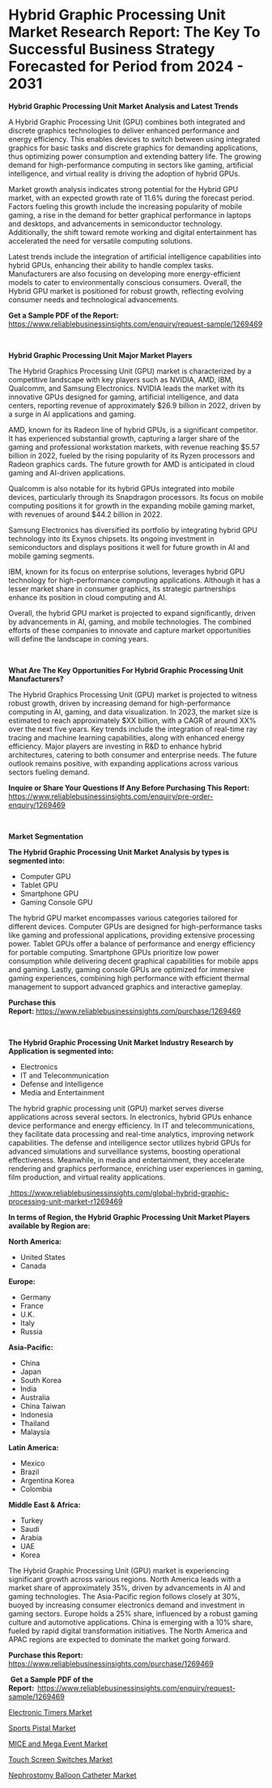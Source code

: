 <p><h1>Hybrid Graphic Processing Unit Market Research Report: The Key To Successful Business Strategy Forecasted for Period from 2024 - 2031</h1></p><p><strong>Hybrid Graphic Processing Unit Market Analysis and Latest Trends</strong></p>
<p><p>A Hybrid Graphic Processing Unit (GPU) combines both integrated and discrete graphics technologies to deliver enhanced performance and energy efficiency. This enables devices to switch between using integrated graphics for basic tasks and discrete graphics for demanding applications, thus optimizing power consumption and extending battery life. The growing demand for high-performance computing in sectors like gaming, artificial intelligence, and virtual reality is driving the adoption of hybrid GPUs.</p><p>Market growth analysis indicates strong potential for the Hybrid GPU market, with an expected growth rate of 11.6% during the forecast period. Factors fueling this growth include the increasing popularity of mobile gaming, a rise in the demand for better graphical performance in laptops and desktops, and advancements in semiconductor technology. Additionally, the shift toward remote working and digital entertainment has accelerated the need for versatile computing solutions. </p><p>Latest trends include the integration of artificial intelligence capabilities into hybrid GPUs, enhancing their ability to handle complex tasks. Manufacturers are also focusing on developing more energy-efficient models to cater to environmentally conscious consumers. Overall, the Hybrid GPU market is positioned for robust growth, reflecting evolving consumer needs and technological advancements.</p></p>
<p><strong>Get a Sample PDF of the Report:&nbsp;</strong> <a href="https://www.reliablebusinessinsights.com/enquiry/request-sample/1269469?utm_campaign=84&utm_medium=2&utm_source=Github&utm_content=ia&utm_term=30092024&utm_id=hybrid-graphic-processing-unit">https://www.reliablebusinessinsights.com/enquiry/request-sample/1269469</a></p>
<p>&nbsp;</p>
<p><strong>Hybrid Graphic Processing Unit Major Market Players</strong></p>
<p><p>The Hybrid Graphics Processing Unit (GPU) market is characterized by a competitive landscape with key players such as NVIDIA, AMD, IBM, Qualcomm, and Samsung Electronics. NVIDIA leads the market with its innovative GPUs designed for gaming, artificial intelligence, and data centers, reporting revenue of approximately $26.9 billion in 2022, driven by a surge in AI applications and gaming.</p><p>AMD, known for its Radeon line of hybrid GPUs, is a significant competitor. It has experienced substantial growth, capturing a larger share of the gaming and professional workstation markets, with revenue reaching $5.57 billion in 2022, fueled by the rising popularity of its Ryzen processors and Radeon graphics cards. The future growth for AMD is anticipated in cloud gaming and AI-driven applications.</p><p>Qualcomm is also notable for its hybrid GPUs integrated into mobile devices, particularly through its Snapdragon processors. Its focus on mobile computing positions it for growth in the expanding mobile gaming market, with revenues of around $44.2 billion in 2022.</p><p>Samsung Electronics has diversified its portfolio by integrating hybrid GPU technology into its Exynos chipsets. Its ongoing investment in semiconductors and displays positions it well for future growth in AI and mobile gaming segments.</p><p>IBM, known for its focus on enterprise solutions, leverages hybrid GPU technology for high-performance computing applications. Although it has a lesser market share in consumer graphics, its strategic partnerships enhance its position in cloud computing and AI.</p><p>Overall, the hybrid GPU market is projected to expand significantly, driven by advancements in AI, gaming, and mobile technologies. The combined efforts of these companies to innovate and capture market opportunities will define the landscape in coming years.</p></p>
<p>&nbsp;</p>
<p><strong>What Are The Key Opportunities For Hybrid Graphic Processing Unit Manufacturers?</strong></p>
<p><p>The Hybrid Graphics Processing Unit (GPU) market is projected to witness robust growth, driven by increasing demand for high-performance computing in AI, gaming, and data visualization. In 2023, the market size is estimated to reach approximately $XX billion, with a CAGR of around XX% over the next five years. Key trends include the integration of real-time ray tracing and machine learning capabilities, along with enhanced energy efficiency. Major players are investing in R&D to enhance hybrid architectures, catering to both consumer and enterprise needs. The future outlook remains positive, with expanding applications across various sectors fueling demand.</p></p>
<p><strong>Inquire or Share Your Questions If Any Before Purchasing This Report:</strong> <a href="https://www.reliablebusinessinsights.com/enquiry/pre-order-enquiry/1269469?utm_campaign=84&utm_medium=2&utm_source=Github&utm_content=ia&utm_term=30092024&utm_id=hybrid-graphic-processing-unit">https://www.reliablebusinessinsights.com/enquiry/pre-order-enquiry/1269469</a></p>
<p>&nbsp;</p>
<p><strong>Market Segmentation</strong></p>
<p><strong>The Hybrid Graphic Processing Unit Market Analysis by types is segmented into:</strong></p>
<p><ul><li>Computer GPU</li><li>Tablet GPU</li><li>Smartphone GPU</li><li>Gaming Console GPU</li></ul></p>
<p><p>The hybrid GPU market encompasses various categories tailored for different devices. Computer GPUs are designed for high-performance tasks like gaming and professional applications, providing extensive processing power. Tablet GPUs offer a balance of performance and energy efficiency for portable computing. Smartphone GPUs prioritize low power consumption while delivering decent graphical capabilities for mobile apps and gaming. Lastly, gaming console GPUs are optimized for immersive gaming experiences, combining high performance with efficient thermal management to support advanced graphics and interactive gameplay.</p></p>
<p><strong>Purchase this Report:&nbsp;</strong><a href="https://www.reliablebusinessinsights.com/purchase/1269469?utm_campaign=84&utm_medium=2&utm_source=Github&utm_content=ia&utm_term=30092024&utm_id=hybrid-graphic-processing-unit">https://www.reliablebusinessinsights.com/purchase/1269469</a></p>
<p>&nbsp;</p>
<p><strong>The Hybrid Graphic Processing Unit Market Industry Research by Application is segmented into:</strong></p>
<p><ul><li>Electronics</li><li>IT and Telecommunication</li><li>Defense and Intelligence</li><li>Media and Entertainment</li></ul></p>
<p><p>The hybrid graphic processing unit (GPU) market serves diverse applications across several sectors. In electronics, hybrid GPUs enhance device performance and energy efficiency. In IT and telecommunications, they facilitate data processing and real-time analytics, improving network capabilities. The defense and intelligence sector utilizes hybrid GPUs for advanced simulations and surveillance systems, boosting operational effectiveness. Meanwhile, in media and entertainment, they accelerate rendering and graphics performance, enriching user experiences in gaming, film production, and virtual reality applications.</p></p>
<p><a href="https://www.reliablebusinessinsights.com/global-hybrid-graphic-processing-unit-market-r1269469?utm_campaign=84&utm_medium=2&utm_source=Github&utm_content=ia&utm_term=30092024&utm_id=hybrid-graphic-processing-unit">&nbsp;https://www.reliablebusinessinsights.com/global-hybrid-graphic-processing-unit-market-r1269469</a></p>
<p><strong>In terms of Region, the Hybrid Graphic Processing Unit Market Players available by Region are:</strong></p>
<p>
    <p> <strong> North America: </strong>
        <ul>
            <li>United States</li>
            <li>Canada</li>
        </ul>
        </p> 
    <p> <strong> Europe: </strong>
        <ul>
            <li>Germany</li>
            <li>France</li>
            <li>U.K.</li>
            <li>Italy</li>
            <li>Russia</li>
        </ul>
        </p> 
    <p> <strong> Asia-Pacific: </strong>
        <ul>
            <li>China</li>
            <li>Japan</li>
            <li>South Korea</li>
            <li>India</li>
            <li>Australia</li>
            <li>China Taiwan</li>
            <li>Indonesia</li>
            <li>Thailand</li>
            <li>Malaysia</li>
        </ul>
        </p> 
    <p> <strong> Latin America: </strong>
        <ul>
            <li>Mexico</li>
            <li>Brazil</li>
            <li>Argentina Korea</li>
            <li>Colombia</li>
        </ul>
        </p> 
    <p> <strong> Middle East & Africa: </strong>
        <ul>
            <li>Turkey</li>
            <li>Saudi</li>
            <li>Arabia</li>
            <li>UAE</li>
            <li>Korea</li>
        </ul>
    </p>
    </p>
<p><p>The Hybrid Graphic Processing Unit (GPU) market is experiencing significant growth across various regions. North America leads with a market share of approximately 35%, driven by advancements in AI and gaming technologies. The Asia-Pacific region follows closely at 30%, buoyed by increasing consumer electronics demand and investment in gaming sectors. Europe holds a 25% share, influenced by a robust gaming culture and automotive applications. China is emerging with a 10% share, fueled by rapid digital transformation initiatives. The North America and APAC regions are expected to dominate the market going forward.</p></p>
<p><strong>Purchase this Report: </strong><a href="https://www.reliablebusinessinsights.com/purchase/1269469?utm_campaign=84&utm_medium=2&utm_source=Github&utm_content=ia&utm_term=30092024&utm_id=hybrid-graphic-processing-unit">https://www.reliablebusinessinsights.com/purchase/1269469</a></p>
<p>&nbsp;<strong>Get a Sample PDF of the Report:&nbsp;&nbsp;</strong><a href="https://www.reliablebusinessinsights.com/enquiry/request-sample/1269469?utm_campaign=84&utm_medium=2&utm_source=Github&utm_content=ia&utm_term=30092024&utm_id=hybrid-graphic-processing-unit">https://www.reliablebusinessinsights.com/enquiry/request-sample/1269469</a></p>
<p><strong></strong></p>
<p><p><a href="https://issuu.com/reportprime-2/docs/electronic-timers-market-size-2030._a19cc7759a4dac?utm_campaign=84&utm_medium=2&utm_source=Github&utm_content=ia&utm_term=30092024&utm_id=hybrid-graphic-processing-unit">Electronic Timers Market</a></p><p><a href="https://github.com/HaroldWalker405/Market-Research-Report-List-1/blob/main/sports-pistal-market.md?utm_campaign=84&utm_medium=2&utm_source=Github&utm_content=ia&utm_term=30092024&utm_id=hybrid-graphic-processing-unit">Sports Pistal Market</a></p><p><a href="https://github.com/GRUBBSCHARLES/Market-Research-Report-List-1/blob/main/mice-and-mega-event-market.md?utm_campaign=84&utm_medium=2&utm_source=Github&utm_content=ia&utm_term=30092024&utm_id=hybrid-graphic-processing-unit">MICE and Mega Event Market</a></p><p><a href="https://issuu.com/reportprime-2/docs/touch-screen-switches-market-size-2_fdc08af982bfff?utm_campaign=84&utm_medium=2&utm_source=Github&utm_content=ia&utm_term=30092024&utm_id=hybrid-graphic-processing-unit">Touch Screen Switches Market</a></p><p><a href="https://www.linkedin.com/pulse/nephrostomy-balloon-catheter-market-global-trends-forecast-5erqe?utm_campaign=84&utm_medium=2&utm_source=Github&utm_content=ia&utm_term=30092024&utm_id=hybrid-graphic-processing-unit">Nephrostomy Balloon Catheter Market</a></p></p>